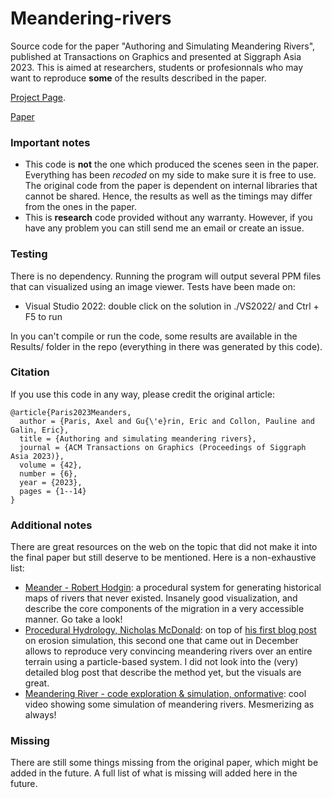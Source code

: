 # Meandering-rivers
Source code for the paper "Authoring and Simulating Meandering Rivers", published at Transactions on Graphics and presented at Siggraph Asia 2023. This is aimed at researchers, students or profesionnals who may want to reproduce **some** of the results described in the paper.

[Project Page](https://aparis69.github.io/public_html/projects/paris2023_Meanders.html).

[Paper](https://hal.science/hal-04227965)

### Important notes
* This code is **not** the one which produced the scenes seen in the paper. Everything has been *recoded* on my side to make sure it is free to use. The original code from the paper is dependent on internal libraries that cannot be shared.
Hence, the results as well as the timings may differ from the ones in the paper.
* This is **research** code provided without any warranty. However, if you have any problem you can still send me an email or create an issue.

### Testing
There is no dependency. Running the program will output several PPM files that can visualized using an image viewer. Tests have been made on:
* Visual Studio 2022: double click on the solution in ./VS2022/ and Ctrl + F5 to run

In you can't compile or run the code, some results are available in the Results/ folder in the repo (everything in there was generated by this code).

### Citation
If you use this code in any way, please credit the original article:
```
@article{Paris2023Meanders,
  author = {Paris, Axel and Gu{\'e}rin, Eric and Collon, Pauline and Galin, Eric},
  title = {Authoring and simulating meandering rivers},
  journal = {ACM Transactions on Graphics (Proceedings of Siggraph Asia 2023)},
  volume = {42},
  number = {6},
  year = {2023},
  pages = {1--14}
}
```	

### Additional notes
There are great resources on the web on the topic that did not make it into the final paper but still deserve to be mentioned. Here is a non-exhaustive list:
* [Meander - Robert Hodgin](https://roberthodgin.com/project/meander): a procedural system for generating historical maps of rivers that never existed. Insanely good visualization, and describe the core components of the migration in a very accessible manner. Go take a look!
* [Procedural Hydrology, Nicholas McDonald](https://nickmcd.me/2023/12/12/meandering-rivers-in-particle-based-hydraulic-erosion-simulations/#meandering-river-simulation): on top of [his first blog post](https://nickmcd.me/2020/04/15/procedural-hydrology/) on erosion simulation, this second one that came out in December allows to reproduce very convincing meandering rivers over an entire terrain using a particle-based system. I did not look into the (very) detailed blog post that describe the method yet, but the visuals are great.
* [Meandering River - code exploration & simulation, onformative](https://vimeo.com/107158489): cool video showing some simulation of meandering rivers. Mesmerizing as always!


### Missing
There are still some things missing from the original paper, which might be added in the future. A full list of what is missing will added here in the future.

